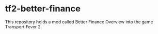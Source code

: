 # tf2-better-finance
This repository holds a mod called Better Finance Overview into the game Transport Fever 2.
